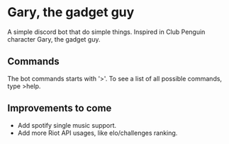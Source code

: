 # Gary, the gadget guy
A simple discord bot that do simple things. Inspired in Club Penguin character Gary, the gadget guy.

## Commands
The bot commands starts with '>'. To see a list of all possible commands, type >help.

## Improvements to come
- Add spotify single music support.
- Add more Riot API usages, like elo/challenges ranking.
